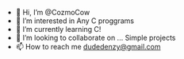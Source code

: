 - 👋 Hi, I’m @CozmoCow
- 👀 I’m interested in Any C proggrams
- 🌱 I’m currently learning C!
- 💞️ I’m looking to collaborate on ... Simple projects
- 📫 How to reach me dudedenzy@gmail.com

<!---
CozmoCow/CozmoCow is a ✨ special ✨ repository because its `README.md` (this file) appears on your GitHub profile.
You can click the Preview link to take a look at your changes.
--->
